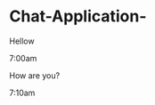 # Chat-Application-
<html>
  <title></title>
<body>
  <div class="container">
    <p>Hellow</p>
    <span="time-right">7:00am</span>
 </div>
<div class="container darker">
    <p>How are you?</p>
    <span="time-right">7:10am</span>
 </div>


</body>
</html>
